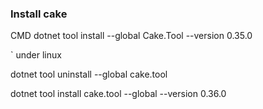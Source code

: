 
### Install cake
CMD
 dotnet tool install --global Cake.Tool --version 0.35.0

` under linux

dotnet tool uninstall --global cake.tool

dotnet tool install cake.tool --global --version 0.36.0
